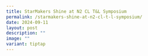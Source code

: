 ```yaml
---
title: StarMakers Shine at N2 CL T&L Symposium
permalink: /starmakers-shine-at-n2-cl-t-l-symposium/
date: 2024-09-11
layout: post
description: ""
image: ""
variant: tiptap
---
```

